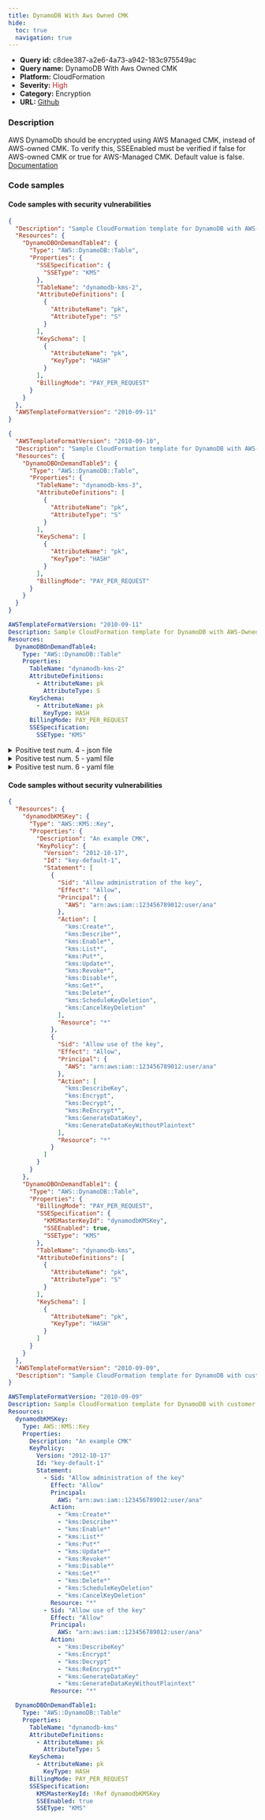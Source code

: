 ```yaml
---
title: DynamoDB With Aws Owned CMK
hide:
  toc: true
  navigation: true
---
```


<style>
  .highlight .hll {
    background-color: #ff171742;
  }
  .md-content {
    max-width: 1100px;
    margin: 0 auto;
  }
</style>

-   **Query id:** c8dee387-a2e6-4a73-a942-183c975549ac
-   **Query name:** DynamoDB With Aws Owned CMK
-   **Platform:** CloudFormation
-   **Severity:** <span style="color:#bb2124">High</span>
-   **Category:** Encryption
-   **URL:** [Github](https://github.com/Checkmarx/kics/tree/master/assets/queries/cloudFormation/aws/dynamodb_with_aws_owned_cmk)

### Description
AWS DynamoDb should be encrypted using AWS Managed CMK, instead of AWS-owned CMK. To verify this, SSEEnabled must be verified if false for AWS-owned CMK or true for AWS-Managed CMK. Default value is false.<br>
[Documentation](https://docs.aws.amazon.com/AWSCloudFormation/latest/UserGuide/aws-properties-dynamodb-table-ssespecification.html)

### Code samples
#### Code samples with security vulnerabilities
```json title="Positive test num. 1 - json file" hl_lines="4"
{
  "Description": "Sample CloudFormation template for DynamoDB with AWS-Owned CMK",
  "Resources": {
    "DynamoDBOnDemandTable4": {
      "Type": "AWS::DynamoDB::Table",
      "Properties": {
        "SSESpecification": {
          "SSEType": "KMS"
        },
        "TableName": "dynamodb-kms-2",
        "AttributeDefinitions": [
          {
            "AttributeName": "pk",
            "AttributeType": "S"
          }
        ],
        "KeySchema": [
          {
            "AttributeName": "pk",
            "KeyType": "HASH"
          }
        ],
        "BillingMode": "PAY_PER_REQUEST"
      }
    }
  },
  "AWSTemplateFormatVersion": "2010-09-11"
}

```
```json title="Positive test num. 2 - json file" hl_lines="5"
{
  "AWSTemplateFormatVersion": "2010-09-10",
  "Description": "Sample CloudFormation template for DynamoDB with AWS-Owned CMK",
  "Resources": {
    "DynamoDBOnDemandTable5": {
      "Type": "AWS::DynamoDB::Table",
      "Properties": {
        "TableName": "dynamodb-kms-3",
        "AttributeDefinitions": [
          {
            "AttributeName": "pk",
            "AttributeType": "S"
          }
        ],
        "KeySchema": [
          {
            "AttributeName": "pk",
            "KeyType": "HASH"
          }
        ],
        "BillingMode": "PAY_PER_REQUEST"
      }
    }
  }
}

```
```yaml title="Positive test num. 3 - yaml file" hl_lines="4"
AWSTemplateFormatVersion: "2010-09-11"
Description: Sample CloudFormation template for DynamoDB with AWS-Owned CMK
Resources:
  DynamoDBOnDemandTable4:
    Type: "AWS::DynamoDB::Table"
    Properties:
      TableName: "dynamodb-kms-2"
      AttributeDefinitions:
        - AttributeName: pk
          AttributeType: S
      KeySchema:
        - AttributeName: pk
          KeyType: HASH
      BillingMode: PAY_PER_REQUEST
      SSESpecification:
        SSEType: "KMS"

```
<details><summary>Positive test num. 4 - json file</summary>

```json hl_lines="5"
{
  "AWSTemplateFormatVersion": "2010-09-09",
  "Description": "Sample CloudFormation template for DynamoDB with AWS-Owned CMK",
  "Resources": {
    "DynamoDBOnDemandTable2": {
      "Type": "AWS::DynamoDB::Table",
      "Properties": {
        "TableName": "dynamodb-kms-0",
        "AttributeDefinitions": [
          {
            "AttributeName": "pk",
            "AttributeType": "S"
          }
        ],
        "KeySchema": [
          {
            "AttributeName": "pk",
            "KeyType": "HASH"
          }
        ],
        "BillingMode": "PAY_PER_REQUEST",
        "SSESpecification": {
          "SSEEnabled": false,
          "SSEType": "KMS"
        }
      }
    }
  }
}

```
</details>
<details><summary>Positive test num. 5 - yaml file</summary>

```yaml hl_lines="4"
AWSTemplateFormatVersion: "2010-09-09"
Description: Sample CloudFormation template for DynamoDB with AWS-Owned CMK
Resources:
  DynamoDBOnDemandTable2:
    Type: "AWS::DynamoDB::Table"
    Properties:
      TableName: "dynamodb-kms-0"
      AttributeDefinitions:
        - AttributeName: pk
          AttributeType: S
      KeySchema:
        - AttributeName: pk
          KeyType: HASH
      BillingMode: PAY_PER_REQUEST
      SSESpecification:
        SSEEnabled: false
        SSEType: "KMS"

```
</details>
<details><summary>Positive test num. 6 - yaml file</summary>

```yaml hl_lines="4"
AWSTemplateFormatVersion: "2010-09-10"
Description: Sample CloudFormation template for DynamoDB with AWS-Owned CMK
Resources:
  DynamoDBOnDemandTable5:
    Type: "AWS::DynamoDB::Table"
    Properties:
      TableName: "dynamodb-kms-3"
      AttributeDefinitions:
        - AttributeName: pk
          AttributeType: S
      KeySchema:
        - AttributeName: pk
          KeyType: HASH
      BillingMode: PAY_PER_REQUEST

```
</details>


#### Code samples without security vulnerabilities
```json title="Negative test num. 1 - json file"
{
  "Resources": {
    "dynamodbKMSKey": {
      "Type": "AWS::KMS::Key",
      "Properties": {
        "Description": "An example CMK",
        "KeyPolicy": {
          "Version": "2012-10-17",
          "Id": "key-default-1",
          "Statement": [
            {
              "Sid": "Allow administration of the key",
              "Effect": "Allow",
              "Principal": {
                "AWS": "arn:aws:iam::123456789012:user/ana"
              },
              "Action": [
                "kms:Create*",
                "kms:Describe*",
                "kms:Enable*",
                "kms:List*",
                "kms:Put*",
                "kms:Update*",
                "kms:Revoke*",
                "kms:Disable*",
                "kms:Get*",
                "kms:Delete*",
                "kms:ScheduleKeyDeletion",
                "kms:CancelKeyDeletion"
              ],
              "Resource": "*"
            },
            {
              "Sid": "Allow use of the key",
              "Effect": "Allow",
              "Principal": {
                "AWS": "arn:aws:iam::123456789012:user/ana"
              },
              "Action": [
                "kms:DescribeKey",
                "kms:Encrypt",
                "kms:Decrypt",
                "kms:ReEncrypt*",
                "kms:GenerateDataKey",
                "kms:GenerateDataKeyWithoutPlaintext"
              ],
              "Resource": "*"
            }
          ]
        }
      }
    },
    "DynamoDBOnDemandTable1": {
      "Type": "AWS::DynamoDB::Table",
      "Properties": {
        "BillingMode": "PAY_PER_REQUEST",
        "SSESpecification": {
          "KMSMasterKeyId": "dynamodbKMSKey",
          "SSEEnabled": true,
          "SSEType": "KMS"
        },
        "TableName": "dynamodb-kms",
        "AttributeDefinitions": [
          {
            "AttributeName": "pk",
            "AttributeType": "S"
          }
        ],
        "KeySchema": [
          {
            "AttributeName": "pk",
            "KeyType": "HASH"
          }
        ]
      }
    }
  },
  "AWSTemplateFormatVersion": "2010-09-09",
  "Description": "Sample CloudFormation template for DynamoDB with customer managed CMK"
}

```
```yaml title="Negative test num. 2 - yaml file"
AWSTemplateFormatVersion: "2010-09-09"
Description: Sample CloudFormation template for DynamoDB with customer managed CMK
Resources:
  dynamodbKMSKey:
    Type: AWS::KMS::Key
    Properties:
      Description: "An example CMK"
      KeyPolicy:
        Version: "2012-10-17"
        Id: "key-default-1"
        Statement:
          - Sid: "Allow administration of the key"
            Effect: "Allow"
            Principal:
              AWS: "arn:aws:iam::123456789012:user/ana"
            Action:
              - "kms:Create*"
              - "kms:Describe*"
              - "kms:Enable*"
              - "kms:List*"
              - "kms:Put*"
              - "kms:Update*"
              - "kms:Revoke*"
              - "kms:Disable*"
              - "kms:Get*"
              - "kms:Delete*"
              - "kms:ScheduleKeyDeletion"
              - "kms:CancelKeyDeletion"
            Resource: "*"
          - Sid: "Allow use of the key"
            Effect: "Allow"
            Principal:
              AWS: "arn:aws:iam::123456789012:user/ana"
            Action:
              - "kms:DescribeKey"
              - "kms:Encrypt"
              - "kms:Decrypt"
              - "kms:ReEncrypt*"
              - "kms:GenerateDataKey"
              - "kms:GenerateDataKeyWithoutPlaintext"
            Resource: "*"

  DynamoDBOnDemandTable1:
    Type: "AWS::DynamoDB::Table"
    Properties:
      TableName: "dynamodb-kms"
      AttributeDefinitions:
        - AttributeName: pk
          AttributeType: S
      KeySchema:
        - AttributeName: pk
          KeyType: HASH
      BillingMode: PAY_PER_REQUEST
      SSESpecification:
        KMSMasterKeyId: !Ref dynamodbKMSKey
        SSEEnabled: true
        SSEType: "KMS"

```
